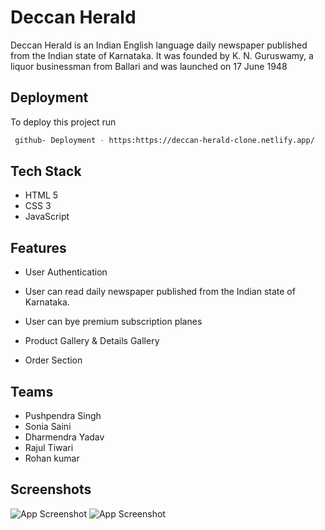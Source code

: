 
# Deccan Herald

Deccan Herald is an Indian English language daily newspaper published from the Indian state of Karnataka. It was founded by K. N. Guruswamy, a liquor businessman from Ballari and was launched on 17 June 1948


## Deployment

To deploy this project run

```bash
 github- Deployment - https:https://deccan-herald-clone.netlify.app/
```


## Tech Stack

- HTML 5
- CSS 3
- JavaScript



## Features
- User Authentication

- User can read daily newspaper published from the Indian state of Karnataka.
- User can bye premium subscription planes

- Product Gallery & Details Gallery

- Order Section


## Teams
- Pushpendra Singh
- Sonia Saini
- Dharmendra Yadav
- Rajul Tiwari
- Rohan kumar
## Screenshots

![App Screenshot](images/Zara.png)
![App Screenshot](images/Screenshot%20(1096).png)

